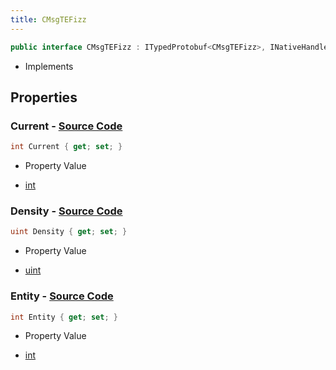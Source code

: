 ```yaml
---
title: CMsgTEFizz
---
```


```csharp
public interface CMsgTEFizz : ITypedProtobuf<CMsgTEFizz>, INativeHandle, INetMessage<CMsgTEFizz>, IDisposable
```

- Implements

## Properties

### **Current** - [Source Code](https://github.com/swiftly-solution/swiftlys2/blob/main/managed/src/SwiftlyS2.Generated/Protobufs/Interfaces/CMsgTEFizz.cs#L24)

```csharp
int Current { get; set; }
```

- Property Value

- [int](https://learn.microsoft.com/dotnet/api/system.int32)

### **Density** - [Source Code](https://github.com/swiftly-solution/swiftlys2/blob/main/managed/src/SwiftlyS2.Generated/Protobufs/Interfaces/CMsgTEFizz.cs#L21)

```csharp
uint Density { get; set; }
```

- Property Value

- [uint](https://learn.microsoft.com/dotnet/api/system.uint32)

### **Entity** - [Source Code](https://github.com/swiftly-solution/swiftlys2/blob/main/managed/src/SwiftlyS2.Generated/Protobufs/Interfaces/CMsgTEFizz.cs#L18)

```csharp
int Entity { get; set; }
```

- Property Value

- [int](https://learn.microsoft.com/dotnet/api/system.int32)

